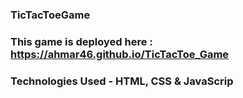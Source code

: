 ### TicTacToeGame

### This game is deployed here : https://ahmar46.github.io/TicTacToe_Game

### Technologies Used - HTML, CSS & JavaScrip